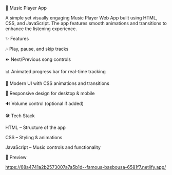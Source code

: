 🎵 Music Player App

A simple yet visually engaging Music Player Web App built using HTML, CSS, and JavaScript. The app features smooth animations and transitions to enhance the listening experience.

✨ Features

🎶 Play, pause, and skip tracks

⏩ Next/Previous song controls

📊 Animated progress bar for real-time tracking

🎨 Modern UI with CSS animations and transitions

📱 Responsive design for desktop & mobile

🔊 Volume control (optional if added)

🛠 Tech Stack

HTML – Structure of the app

CSS – Styling & animations

JavaScript – Music controls and functionality

📸 Preview

https://68a4741a2b2573007a7a5b1d--famous-basbousa-6581f7.netlify.app/
